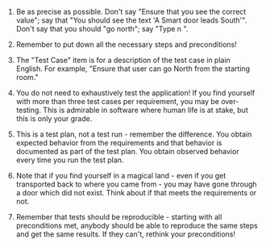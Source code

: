 1. Be as precise as possible.  Don't say "Ensure that you see the correct
   value"; say that "You should see the text 'A Smart door leads South'".
Don't say that you should "go north"; say "Type n <enter>".

2. Remember to put down all the necessary steps and preconditions!

3. The "Test Case" item is for a description of the test case in plain English.
   For example, "Ensure that user can go North from the starting room."

4. You do not need to exhaustively test the application!  If you find yourself
   with more than three test cases per requirement, you may be over-testing.
This is admirable in software where human life is at stake, but this is only
your grade.

5. This is a test plan, not a test run - remember the difference.  You obtain
   expected behavior from the requirements and that behavior is documented as
part of the test plan.  You obtain observed behavior every time you run the
test plan.

6. Note that if you find yourself in a magical land - even if you get transported back to where you came from - you may have gone through a door which did not exist.  Think about if that meets the requirements or not.

7. Remember that tests should be reproducible - starting with all preconditions
   met, anybody should be able to reproduce the same steps and get the same
results.  If they can't, rethink your preconditions!
